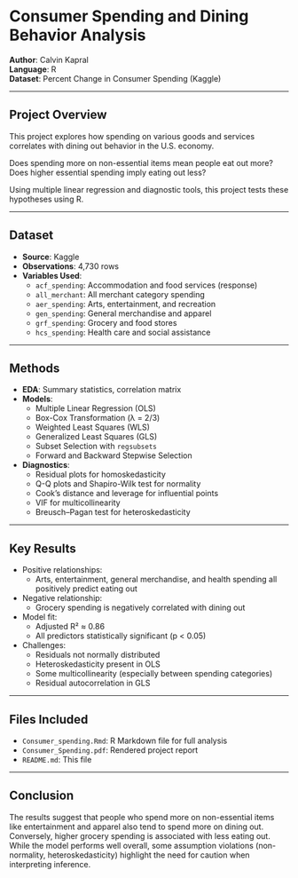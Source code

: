 # Consumer Spending and Dining Behavior Analysis

**Author**: Calvin Kapral  
**Language**: R  
**Dataset**: Percent Change in Consumer Spending (Kaggle)

---

## Project Overview

This project explores how spending on various goods and services correlates with dining out behavior in the U.S. economy.

Does spending more on non-essential items mean people eat out more? Does higher essential spending imply eating out less?

Using multiple linear regression and diagnostic tools, this project tests these hypotheses using R.

---

## Dataset

- **Source**: Kaggle  
- **Observations**: 4,730 rows  
- **Variables Used**:
  - `acf_spending`: Accommodation and food services (response)
  - `all_merchant`: All merchant category spending
  - `aer_spending`: Arts, entertainment, and recreation
  - `gen_spending`: General merchandise and apparel
  - `grf_spending`: Grocery and food stores
  - `hcs_spending`: Health care and social assistance

---

## Methods

- **EDA**: Summary statistics, correlation matrix
- **Models**:
  - Multiple Linear Regression (OLS)
  - Box-Cox Transformation (λ = 2/3)
  - Weighted Least Squares (WLS)
  - Generalized Least Squares (GLS)
  - Subset Selection with `regsubsets`
  - Forward and Backward Stepwise Selection
- **Diagnostics**:
  - Residual plots for homoskedasticity
  - Q-Q plots and Shapiro-Wilk test for normality
  - Cook’s distance and leverage for influential points
  - VIF for multicollinearity
  - Breusch–Pagan test for heteroskedasticity

---

## Key Results

- Positive relationships:
  - Arts, entertainment, general merchandise, and health spending all positively predict eating out
- Negative relationship:
  - Grocery spending is negatively correlated with dining out
- Model fit:
  - Adjusted R² ≈ 0.86
  - All predictors statistically significant (p < 0.05)
- Challenges:
  - Residuals not normally distributed
  - Heteroskedasticity present in OLS
  - Some multicollinearity (especially between spending categories)
  - Residual autocorrelation in GLS

---

## Files Included

- `Consumer_spending.Rmd`: R Markdown file for full analysis
- `Consumer_Spending.pdf`: Rendered project report
- `README.md`: This file

---

## Conclusion

The results suggest that people who spend more on non-essential items like entertainment and apparel also tend to spend more on dining out. Conversely, higher grocery spending is associated with less eating out. While the model performs well overall, some assumption violations (non-normality, heteroskedasticity) highlight the need for caution when interpreting inference.
